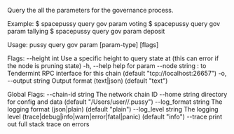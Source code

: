Query the all the parameters for the governance process.

Example:
$ spacepussy query gov param voting
$ spacepussy query gov param tallying
$ spacepussy query gov param deposit

Usage:
  pussy query gov param [param-type] [flags]

Flags:
      --height int      Use a specific height to query state at (this can error if the node is pruning state)
  -h, --help            help for param
      --node string     <host>:<port> to Tendermint RPC interface for this chain (default "tcp://localhost:26657")
  -o, --output string   Output format (text|json) (default "text")

Global Flags:
      --chain-id string     The network chain ID
      --home string         directory for config and data (default "/Users/user//.pussy")
      --log_format string   The logging format (json|plain) (default "plain")
      --log_level string    The logging level (trace|debug|info|warn|error|fatal|panic) (default "info")
      --trace               print out full stack trace on errors

